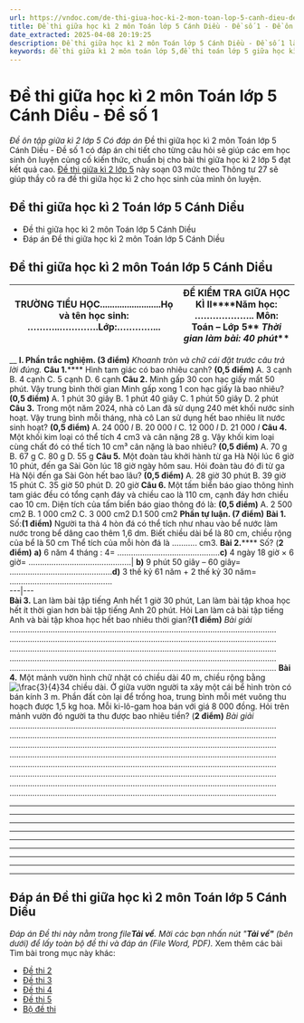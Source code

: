 ```yaml
---
url: https://vndoc.com/de-thi-giua-hoc-ki-2-mon-toan-lop-5-canh-dieu-de-so-1-336537
title: Đề thi giữa học kì 2 môn Toán lớp 5 Cánh Diều - Đề số 1 - Đề ôn tập giữa kì 2 lớp 5 Có đáp án - VnDoc.com
date_extracted: 2025-04-08 20:19:25
description: Đề thi giữa học kì 2 môn Toán lớp 5 Cánh Diều - Đề số 1 là tài liệu tham khảo bao gồm đáp án chi tiết giúp các em học sinh ôn tập, ôn thi hiệu quả cho bài thi giữa học kì 2 lớp 5 đạt kết quả cao.
keywords: đề thi giữa kì 2 môn toán lớp 5,đề thi toán lớp 5 giữa học kì 2,đề thi giữa kì 2 lớp 5 môn toán,đề thi giữa kì 2 toán 5,Đề thi giữa học kì 2 môn toán lớp 5,Đề kiểm tra học kì 2 lớp 5,đề thi giữa học kì 2 lớp 5,ôn thi giữa học kì 2 môn toán lớp 5,đề thi học kì 2 lớp 5,đề thi học kì 2 lớp 5 môn toán,Đề thi giữa học kì 2 lớp 5 môn Toán có đáp án,đề kiểm tra giữa kì 2 lớp 5,Đề thi giữa học kì 2 môn Toán lớp 5 Cánh Diều,Đề thi giữa kì 2 Toán 5 Cánh Diều
---
```


# Đề thi giữa học kì 2 môn Toán lớp 5 Cánh Diều - Đề số 1
 _Đề ôn tập giữa kì 2 lớp 5 Có đáp án_
Đề thi giữa học kì 2 môn Toán lớp 5 Cánh Diều - Đề số 1 có đáp án chi tiết cho từng câu hỏi sẽ giúp các em học sinh ôn luyện củng cố kiến thức, chuẩn bị cho bài thi giữa học kì 2 lớp 5 đạt kết quả cao. [Đề thi giữa kì 2 lớp 5](<https://vndoc.com/de-thi-giua-ki-2-lop5>) này soạn 03 mức theo Thông tư 27 sẽ giúp thầy cô ra đề thi giữa học kì 2 cho học sinh của mình ôn luyện.
## Đề thi giữa học kì 2 Toán lớp 5 Cánh Diều
  * Đề thi giữa học kì 2 môn Toán lớp 5 Cánh Diều
  * Đáp án Đề thi giữa học kì 2 môn Toán lớp 5 Cánh Diều

## **Đề thi giữa học kì 2 môn Toán lớp 5 Cánh Diều**
**TRƯỜNG TIỂU HỌC**.........................Họ và tên học sinh: ………..………….Lớp:…………...| **ĐỀ KIỂM TRA GIỮA HỌC KÌ II****Năm học: ………………..** Môn: Toán – Lớp 5** _Thời gian làm bài: 40 phút_**  
---|---  
__
**I. Phần trắc nghiệm. \(3 điểm\)**
_Khoanh tròn và chữ cái đặt trước câu trả lời đúng._
**Câu 1.****** Hình tam giác có bao nhiêu cạnh? **\(0,5 điểm\)**
A. 3 cạnh
B. 4 cạnh
C. 5 cạnh
D. 6 cạnh
**Câu 2.** Minh gấp 30 con hạc giấy mất 50 phút. Vậy trung bình thời gian Minh gấp xong 1 con hạc giấy là bao nhiêu? **\(0,5 điểm\)**
A. 1 phút 30 giây
B. 1 phút 40 giây
C. 1 phút 50 giây
D. 2 phút
**Câu 3.** Trong một năm 2024, nhà cô Lan đã sử dụng 240 mét khối nước sinh hoạt. Vậy trung bình mỗi tháng, nhà cô Lan sử dụng hết bao nhiêu lít nước sinh hoạt? **\(0,5 điểm\)**
A. 24 000 _l_
B. 20 000 _l_
C. 12 000 _l_
D. 21 000 _l_
**Câu 4.** Một khối kim loại có thể tích 4 cm3 và cân nặng 28 g. Vậy khối kim loại cùng chất đó có thể tích 10 cm³ cân nặng là bao nhiêu? **\(0,5 điểm\)**
A. 70 g
B. 67 g
C. 80 g
D. 55 g
**Câu 5.** Một đoàn tàu khởi hành từ ga Hà Nội lúc 6 giờ 10 phút, đến ga Sài Gòn lúc 18 giờ ngày hôm sau. Hỏi đoàn tàu đó đi từ ga Hà Nội đến ga Sài Gòn hết bao lâu? **\(0,5 điểm\)**
A. 28 giờ 30 phút
B. 39 giờ 15 phút
C. 35 giờ 50 phút
D. 20 giờ
**Câu 6.** Một tấm biển báo giao thông hình tam giác đều có tổng cạnh đáy và chiều cao là 110 cm, cạnh đáy hơn chiều cao 10 cm. Diện tích của tấm biển báo giao thông đó là: **\(0,5 điểm\)**
A. 2 500 cm2
B. 1 000 cm2
C. 3 000 cm2
D.1 500 cm2
**Phần tự luận. \(7 điểm\)**
**Bài 1.** Số:**\(1 điểm\)**
Người ta thả 4 hòn đá có thể tích như nhau vào bể nước làm nước trong bể dâng cao thêm 1,6 dm. Biết chiều dài bể là 80 cm, chiều rộng của bể là 50 cm
Thể tích của mỗi hòn đá là ……….. cm3.
**Bài 2.****** Số? \(**2 điểm\)**
**a\)** 6 năm 4 tháng : 4= ………………………………………**c\)** 4 ngày 18 giờ × 6 giờ= ………………………………………| **b\)** 9 phút 50 giây – 60 giây= ………………………………………**d\)** 3 thế kỷ 61 năm + 2 thế kỷ 30 năm= ………………………………………  
---|---  
**Bài 3.** Lan làm bài tập tiếng Anh hết 1 giờ 30 phút, Lan làm bài tập khoa học hết ít thời gian hơn bài tập tiếng Anh 20 phút. Hỏi Lan làm cả bài tập tiếng Anh và bài tập khoa học hết bao nhiêu thời gian?**\(1 điểm\)**
_Bài giải_
………………………………………………………………………………………………………
………………………………………………………………………………………………………
………………………………………………………………………………………………………
………………………………………………………………………………………………………
………………………………………………………………………………………………………
**Bài 4.** Một mảnh vườn hình chữ nhật có chiều dài 40 m, chiều rộng bằng ![\\frac{3}{4}](https://i.vdoc.vn/data/image/blank.png)34 chiều dài. Ở giữa vườn người ta xây một cái bể hình tròn có bán kính 3 m. Phần đất còn lại để trồng hoa, trung bình mỗi mét vuông thu hoạch được 1,5 kg hoa. Mỗi ki-lô-gam hoa bán với giá 8 000 đồng. Hỏi trên mảnh vườn đó người ta thu được bao nhiêu tiền? \(**2 điểm\)**
_Bài giải_
………………………………………………………………………………………………………
………………………………………………………………………………………………………
………………………………………………………………………………………………………
………………………………………………………………………………………………………
………………………………………………………………………………………………………
………………………………………………………………………………………………………
………………………………………………………………………………………………………
………………………………………………………………………………………………………
****
****
****
****
****
****
****
****
****
## **Đáp án Đề thi giữa học kì 2 môn Toán lớp 5 Cánh Diều**
 _Đáp án Đề thi này nằm trong file**Tải về**. Mời các bạn nhấn nút "**Tải về"** \(bên dưới\) để lấy toàn bộ đề thi và đáp án \(File Word, PDF\)._
Xem thêm các bài Tìm bài trong mục này khác:
  * [Đề thi 2](</de-thi-giua-hoc-ki-2-mon-toan-lop-5-canh-dieu-de-so-2-336543>)
  * [Đề thi 3](</de-thi-giua-hoc-ki-2-mon-toan-lop-5-canh-dieu-336605>)
  * [Đề thi 4](</de-thi-giua-hoc-ki-2-mon-toan-5-canh-dieu-337636>)
  * [Đề thi 5](</de-thi-giua-hoc-ki-2-mon-toan-lop-5-canh-dieu-de-so-5-337651>)
  * [Bộ đề thi](</bo-de-thi-giua-hoc-ki-2-toan-lop-5-canh-dieu-199559>)

